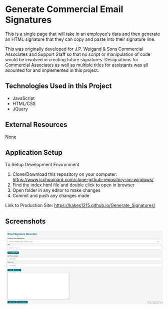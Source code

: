 # Generate Commercial Email Signatures 
This is a single page that will take in an employee's data and then generate an HTML signature that they can copy and paste into their signature line. 

This was originally developed for J.P. Weigand & Sons Commercial Associates and Support Staff so that no script or manipulation of code would be involved in creating future signatures. Designations for Commercial Associates as well as multiple titles for assistants was all acounted for and implemented in this project. 

## Technologies Used in this Project

* JavaScript
* HTML/CSS
* JQuery

## External Resources
None
## Application Setup
To Setup Development Environment
1) Clone/Download this repository on your computer: https://www.jcchouinard.com/clone-github-repository-on-windows/
2) Find the index.html file and double click to open in browser
3) Open folder in any editor to make changes 
4) Commit and push any changes made

Link to Production Site: https://kakes1215.github.io/Generate_Signatures/

## Screenshots
![GitHub Logo](/images/logo.png)
